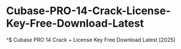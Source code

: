 # Cubase-PRO-14-Crack-License-Key-Free-Download-Latest
^$ Cubase PRO 14 Crack + License Key Free Download Latest [2025]
